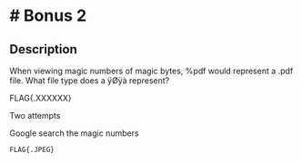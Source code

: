 # # Bonus 2

## Description

When viewing magic numbers of magic bytes, %pdf would represent a .pdf file. What file type does a ÿØÿà represent?

FLAG{.XXXXXX}

Two attempts





Google search the magic numbers

```
FLAG{.JPEG}
```
